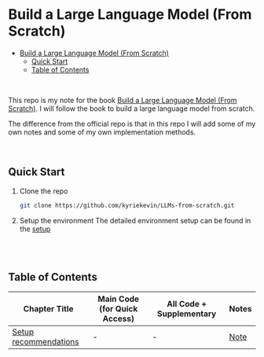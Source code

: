 # Build a Large Language Model (From Scratch)

- [Build a Large Language Model (From Scratch)](#build-a-large-language-model-from-scratch)
  - [Quick Start](#quick-start)
  - [Table of Contents](#table-of-contents)

<br>

This repo is my note for the book [Build a Large Language Model (From Scratch)](https://github.com/rasbt/LLMs-from-scratch/tree/main). I will follow the book to build a large language model from scratch.

The difference from the official repo is that in this repo I will add some of my own notes and some of my own implementation methods.

<br>

## Quick Start

1. Clone the repo

   ```bash
   git clone https://github.com/kyriekevin/LLMs-from-scratch.git
   ```

2. Setup the environment
   The detailed environment setup can be found in the [setup](./setup)

<br>

<br>

## Table of Contents

| Chapter Title                    | Main Code (for Quick Access) | All Code + Supplementary | Notes                     |
| -------------------------------- | ---------------------------- | ------------------------ | ------------------------- |
| [Setup recommendations](./setup) | -                            | -                        | [Note](./setup/README.md) |

<br>
